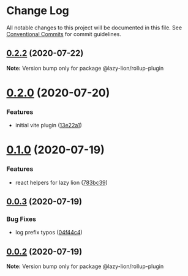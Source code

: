 # Change Log

All notable changes to this project will be documented in this file.
See [Conventional Commits](https://conventionalcommits.org) for commit guidelines.

## [0.2.2](https://github.com/havelaer/lazy-lion/compare/v0.2.1...v0.2.2) (2020-07-22)

**Note:** Version bump only for package @lazy-lion/rollup-plugin





# [0.2.0](https://github.com/havelaer/lazy-lion/compare/v0.1.0...v0.2.0) (2020-07-20)


### Features

* initial vite plugin ([13e22a1](https://github.com/havelaer/lazy-lion/commit/13e22a15a9483e15dff79c29156ca5a2c7e67cb6))





# [0.1.0](https://github.com/havelaer/lazy-lion/compare/v0.0.3...v0.1.0) (2020-07-19)


### Features

* react helpers for lazy lion ([783bc39](https://github.com/havelaer/lazy-lion/commit/783bc39dd56eb1abba600046bce875f607ed8def))





## [0.0.3](https://github.com/havelaer/lazy-lion/compare/v0.0.2...v0.0.3) (2020-07-19)


### Bug Fixes

* log prefix typos ([04f44c4](https://github.com/havelaer/lazy-lion/commit/04f44c4476fd67adedb7eac73c0491999dd2fda4))





## [0.0.2](https://github.com/havelaer/lazy-lion/compare/v0.0.1...v0.0.2) (2020-07-19)

**Note:** Version bump only for package @lazy-lion/rollup-plugin
